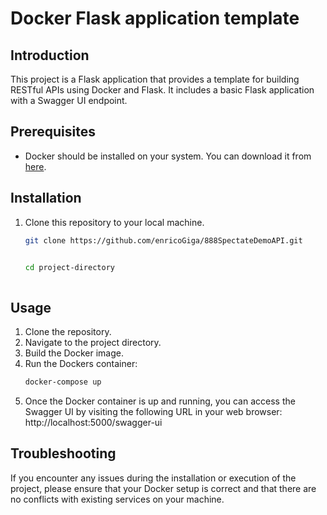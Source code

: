 # Docker Flask application template

## Introduction

This project is a Flask application that provides a template for building RESTful APIs using Docker and Flask. 
It includes a basic Flask application with a Swagger UI endpoint.

## Prerequisites

- Docker should be installed on your system. You can download it from [here](https://www.docker.com/get-started).

## Installation

1. Clone this repository to your local machine.

   ```bash
   git clone https://github.com/enricoGiga/888SpectateDemoAPI.git
   
  
   cd project-directory
   

   
## Usage
1. Clone the repository.
2. Navigate to the project directory.
3. Build the Docker image.
4. Run the Dockers container: 
   ```bash
   docker-compose up
5. Once the Docker container is up and running, you can access the Swagger UI by visiting the following URL in your web browser: http://localhost:5000/swagger-ui

## Troubleshooting
If you encounter any issues during the installation or execution of the project, please ensure that your Docker setup is correct and that there are no conflicts with existing services on your machine.